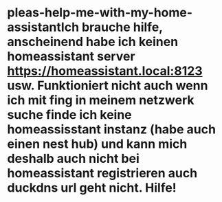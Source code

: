 # pleas-help-me-with-my-home-assistantIch brauche hilfe, anscheinend habe ich keinen homeassistant server https://homeassistant.local:8123 usw. Funktioniert nicht auch wenn ich mit fing in meinem netzwerk suche finde ich keine homeassisstant instanz (habe auch einen nest hub) und kann mich deshalb auch nicht bei homeassistant registrieren auch duckdns url geht nicht. Hilfe!
